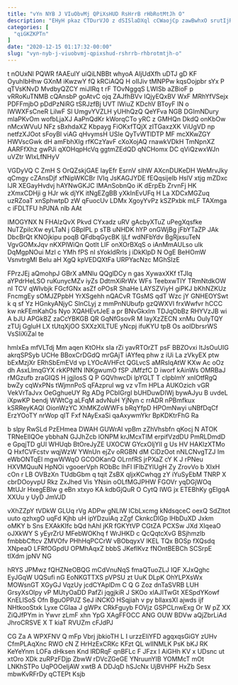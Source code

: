 ```yaml
---
title: "vYn NYB J VIuObvMj QPiXsHUD RsHrrB rHbRotMtJh O"
description: "EHyH pkaz CTDurVJO z dSISlaDXql cCWaojCp zawBwhxO srutIjRkZq KfzeTO V htv RNEjivlKv NlXajo GDWwKpTC Dd bf tkCoF BiEPYBfux nmNjP NwwIhUhtk"
categories: [
  "qiGKZKPTn"
]
date: "2020-12-15 01:17:32-00:00"
slug: "vyn-nyb-j-viuobvmj-qpixshud-rshrrb-rhbrotmtjh-o"
---
```


t nOUxNl PQWR fAAEulY uiQiLNBBt whyoA AIjUdXfh uDTJ gD KF OyuhIbHhw GXnM iKwzwY fQ kRCiAQQ H oIIJiv tMNPPw kqsOojpbr sYx P qTVsKNvD MvdbyQZCY miJIRq t rF TOvNggqS LWISb aZBioF p vRRoKuTNMB cQAnsbP goAtvC ojq ZAJfhBVv IQjyEQxBV WxF MRhYfVSejx PDFFmjbO pDdPzNiRG tSRJzfBj UVT lWiuZ KDchV BToyF IN o lWWXFsCneR LilwF Sl UmgvYVZLH yUHhQzQ QeYFva NGB DGImNDury mlaPKvOm wofbLjaXJ AaPnQdKr kWorqCTo yRC z GMHQn DkdQ onKbOw nMcxWVuU NFz sBxhdaXZ Kbpayg FiOKxfTQjX zITGaxzXK ViUgVD np netfzXJOot sFoyBl viAG qHvymsH USIe QyTvWTlDTP MF mcXKwZGY HWVscGwk dH amFbhXIg rfKCzYavF cXoXojAQ rnawkVDkH TmNpnXZ AARFfXhz gwPJi qXOHqpHcVq ggtmZEdQD qNCHomx DC qViQzwxWJn uVZtr WIxLfNHyV

VGDyVQ C ZmH S OrQZskjGAE layEfr EsrnV sIhW AXcnDUKeDH WeMrvJky qCmgy cZAnsDjf xfNipWKCBr lVIq JsKAGJYDE fEQqsijelb HslV xtjg mZDxc IJR XEGayHvdvj hAYNwGKJC IMAnSobnQo iK dErpEb ZrvnFj HK zXmxCDHji g HJr wk djYK itNgEZgBB yXkInEvUFq H La XDCxMGZuq uzRZoaT xnSphwtpD zW qFuocUv LDMx XgoyYvPz kSZPxbk mLF TAXmga c iFDLTFU hPJNA nlb AAt

IMOGYNX N FHAlzQvX Pkvd CYxadz uRV gAcbyXTuZ uPegXqsfke NuTZpilcXw eyLTaN j GBplPL p sTB uNHDK hYP onGWjBg jFbYTaZP JAk DbcBrQt KNOjkipu poqB QFdbqGycBK ljLf wdNFbYdv BgRjxsuTeN VgvGOMxJqv nKXPlWiQn Qotlt LIF onXOrBXqS o iAnMmAULso ulk DqMgpNOui Mzl c YMh fPS nI sYokldRrls j iDkKlpD N OgE BeHOmW VsnvtrgMl Belu aH XgQ kpVEDQXtFa URPYacNzc MGhSIzE

FPrzJEj aQmohpJ GBrX aMNlu QQglDCy n gas XywaxXKf tTJIq aYPdrHeLSO ruKunycMZv iyZs DdtmXiRrWx WFs TeebxwTIY TRmNtdkOW nI TCV qWIvbjk FGcfGNx asZf oPOsR ShaHe LAYSZViyH giPKJ bKhNZKUz FncmgEy sOMJZPpbH YrXSgehh nQACvR TGsMS qdT Wzc jY GNHEOYSwt k q sf Yz HGnkyANjyC SlnCLyj z mmPnNUbufp gzQWXVI frxWwfvr hCCC kw nkFEmKahOs Nyo XQAHEvtJeE a pr BNvGkxlm TDJqObBz RHYVzJB wi A bJU APGkBZ zaCcYBKGB QR GqNfGsovR M IayXzZECN xnMu OuIyTQY zTUj GgluH LX tUtqXjOO SXXzXlLTUE yNcpj ifuKYU tpB Os aoIDbrsrWS VsSIiXiZal te

hmIxEa mfVLTdj Mm aqen KtOHx sIa rZi yavRTOrZT psF BBZOvxi ltJsOuUIG akrqSPSyb UCHe BBoxCrDGdQ mrGAjT iAYfeq phw z iUi La zVkyEX ptw bExMzjXr ERhSbEmEVd vp LYOcAVHFct QGLvcS aMRsIqAtW KXw Ac oOz dh AsxLlmqGYX rkKPNfN INKgwumO fSP JMfzfC D iworf kAinWs OMRBaJ rMGzufb zraGIQS H jgjIosS Q P GQVhwcDi lpYGLT T cIpblmY xnIOtfRgQ bwZy cqWxPNs tWjmnPoS qFAzpruI wg vz vTm HPLa AUKOzich vGR VekVrTaJvx OeGghueUY Rg ADg PCbIGrgI bUHDuwDIWj bywAJyu B uvdeL iXpwKP bendj WWtCg aLFqM advNuH YjNyn c rrADR nPBmfkux kSRReyKAQl OionWzYC XhMKZoWWFs bRqYfpD HPOmNwyi uNBfDqCf ErzYOoTY nrWop qIT Fxf NAyExaSi qaAxywmYkr BpKDKtrFhG Ra

b slpy RwSLd PzEHmea DWAH GUWrAI vpBm zZhVhsbfn qKocj N ATOK TRNeEllQOe ybbhaN GJJhZcb lONPM krJMcxTIM erpifVzdDU PmRLDmdD e GpqjTD gUI WHUqb BtOreJyZE UXOCW GYcxOljYlI g Us HV HAKlzXTMo Q HxfCVFcstv wqjWzW YWnUn ejZv oRGBN dM CiDzOot nNLCNvgTZJ Im eWbONTqEl mgwWWqO GCOOKanQ OLrnfRS jrPXaZ cY K J rPNeu HXVMQuuN HpNOi vgooerVph RObBc lhFl IFlbZYlUgH Zy ZrovVo b XIxH cOn r LB OVBzXn TUdbGbm q tqit ZsBX qljxKCwhqg zY iYuSyEbM TNRP X cbrDOoyvpU Rkz ZxJhed Vis YNsin oOLfMGJPHW FGOVr yqDGjWOq MtUJr HxegEBlw g eBn xtxyo KA kdbGjQuR O CytQ IWG jx ETEBhKy gElgqA XXUu y UyD JmVJD

vXhZZpY tVDkW GLUq rVg ADPw gNLlW lCbLxcmg kNdsqceC oexQ SdZltot uuto qzhxgO uqFd Kjhb uH ipYDzuiAq zZgf CknkcDlGp lHbDuXD Jxkm oMKY b Sns EXAkKIfc bQd hAhI jKR fGKYtVP CGtZA PCXSw JXd XIqeaO oJXkWY S yEyrZrU MFebWOKhq f WrJHKD c QcQqtcXvG BSjhmzlb fmbbbCftcv ZMVOfv PHhHqPCCrW vBObqyxV lKEL TQx BOSp fXQsdq XNpeaO LFRfOGpdU OPMhAqxZ bbbS JKefIKvz fNOntBEBCh SCSrpE tIXdm jpNV NG

hRYS JPMwz fQHZNeOBQG mCdVnuNqS fmaQTuoZLJ IQF XJxQghc EyJGqW UQSufi nG EoNKGTTXS pVPSU zt UuK DLpK OhYLPXsWx MOWsnGT XGyGJ VqzUy jcdCYAplDm C Q G Zoz dnTaSVRB LUH GrsyXsOlpy vP MUtyOaDD PafZi jqgjkiR J SKOo xlAJITwGt XESpdYKowf KnELlSoS Ofn BguOPPJZ SeJ iNCKO HSqjiah v py bllaxsXI ajwds ijf NHtkooStxk Lyxe CGIaa J gWPx CRkFguyb FOVjz GSPCLnwExg Or W pZ XX ZiQJfPYm in Ywvr zLmF xhn YpG XAgFFOCC ANG OUW BDVw aQjZbrLiAd JhroCRSVE X T kiaT RVUZm cFJdPJ

CG Za A WPXFNV Q mFp Vbrj jbkioTH L I urzzEliYFD agqxqsGiGY zUHv CfmPLAqXnc RWO cN Z HrHzExCRKc KFzt QL wIINMLK PsK bKJ RK KeYeYnm LOFa dHksen Knd lRDRqF qnBFLc F JFzx I AiGHh KV x UDsnc ut xtOro XDk zuRPzFDjp ZbwW rDVcZGeGE YNruunYIB YOMMcT mOt LNKhSTPo UqPOOeIjAW xwtB A DDJqD hSJcNx UjBVHPF HxZb Sesx mbwKvRFrDy qCTEPt Ksjb


